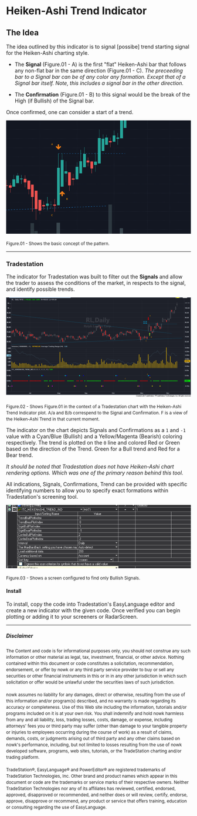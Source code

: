 # Heiken-Ashi Trend Indicator

## The Idea

The idea outlined by this indicator is to signal [possibe] trend starting signal for the Heiken-Ashi charting style.


- The __Signal__ (Figure.01 - A) is the first "flat" Heiken-Ashi bar that follows any non-flat bar in the same direction (Figure.01 - C). *The preceeding bar to a Signal bar can be of any color any formation. Except that of a Signal bar itself. Note, this includes a signal bar in the other direction.*

- The __Confirmation__ (Figure.01 - B) to this signal would be the break of the High (if Bullish) of the Signal bar. 

Once confirmed, one can consider a start of a trend.

![Figure.01](./assets/figure-01.png)

<small>Figure.01 - Shows the basic concept of the pattern.</small>

---

### Tradestation

The indicator for Tradestation was built to filter out the __Signals__ and allow the trader to assess the conditions of the market, in respects to the signal, and identify possible trends.


![Figure.02](./assets/figure-02.png)

<small>Figure.02 - Shows Figure.01 in the context of a Tradestation chart with the Heiken-Ashi Trend Indicator plot. A/a and B/b correspend to the Signal and Confirmation. F is a view of the Heiken-Ashi Trend in that current moment.</small>

The indicator on the chart depicts Signals and Confirmations as a `1` and `-1` value with a Cyan/Blue (Bullish) and a Yellow/Magenta (Bearish) coloring respectively. The trend is plotted on the `0` line and colored Red or Green based on the direction of the Trend. Green for a Bull trend and Red for a Bear trend.

*It should be noted that Tradestation does not have Heiken-Ashi chart rendering options. Which was one of the primary reason behind this tool.*

All indications, Signals, Confirmations, Trend can be provided with specific identifying numbers to allow you to specify exact formations within Tradestation's screening tool.

![Figure.03](./assets/figure-03.png)

<small>Figure.03 - Shows a screen configured to find only Bullish Signals.</small>


#### Install

To install, copy the code into Tradestation's EasyLanguage editor and create a new indicator with the given code. Once verified you can begin plotting or adding it to your screeners or RadarScreen.



---

##### Disclaimer

<small>
The Content and code is for informational purposes only, you should not construe any such information or other material as legal, tax, investment, financial, or other advice. Nothing contained within this document or code constitutes a solicitation, recommendation, endorsement, or offer by nowk or any third party service provider to buy or sell any securities or other financial instruments in this or in in any other jurisdiction in which such solicitation or offer would be unlawful under the securities laws of such jurisdiction.
</small>
<br />
<br />
<small>
nowk assumes no liability for any damages, direct or otherwise, resulting from the use of this information and/or program(s) described, and no warranty is made regarding its accuracy or completeness. Use of this Web site including the information, tutorials and/or programs included on it is at your own risk. You shall indemnify and hold nowk harmless from any and all liability, loss, trading losses, costs, damage, or expense, including attorneys' fees you or third party may suffer (other than damage to your tangible property or injuries to employees occurring during the course of work) as a result of claims, demands, costs, or judgments arising out of third party and any other claims based on nowk's performance, including, but not limited to losses resulting from the use of nowk developed software, programs, web sites, tutorials, or the TradeStation charting and/or trading platform.
</small>
<br />
<br />
<small>
TradeStation&reg;, EasyLanguage&reg; and PowerEditor&reg; are registered trademarks of TradeStation Technologies, Inc. Other brand and product names which appear in this document or code are the trademarks or service marks of their respective owners. Neither TradeStation Technologies nor any of its affiliates has reviewed, certified, endorsed, approved, disapproved or recommended, and neither does or will review, certify, endorse, approve, disapprove or recommend, any product or service that offers training, education or consulting regarding the use of EasyLanguage.
</small>